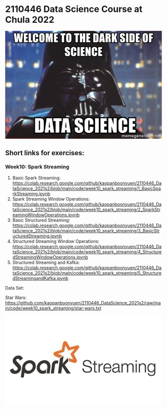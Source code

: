 # 2110446 Data Science Course at Chula 2022

![alt text](https://github.com/kaopanboonyuen/2110446_DataScience_2021s2/raw/main/%20files/welcome-to-the-dark-side-of-science-data-science.jpeg "join ds")

## Short links for exercises:

### Week10: Spark Streaming

1. Basic Spark Streaming: https://colab.research.google.com/github/kaopanboonyuen/2110446_DataScience_2021s2/blob/main/code/week10_spark_streaming/1_BasicSparkStreaming.ipynb
2. Spark Streaming Window Operations: https://colab.research.google.com/github/kaopanboonyuen/2110446_DataScience_2021s2/blob/main/code/week10_spark_streaming/2_SparkStreamingWindowOperations.ipynb
3. Basic Structured Streaming: https://colab.research.google.com/github/kaopanboonyuen/2110446_DataScience_2021s2/blob/main/code/week10_spark_streaming/3_BasicStructuredStreaming.ipynb
4. Structured Streaming Window Operations: https://colab.research.google.com/github/kaopanboonyuen/2110446_DataScience_2021s2/blob/main/code/week10_spark_streaming/4_StructuredStreamingWindowOperations.ipynb
5. Structured Streaming and Kafka: https://colab.research.google.com/github/kaopanboonyuen/2110446_DataScience_2021s2/blob/main/code/week10_spark_streaming/5_StructuredStreamingandKafka.ipynb

Data Set:

Star Wars: https://github.com/kaopanboonyuen/2110446_DataScience_2021s2/raw/main/code/week10_spark_streaming/star-wars.txt


![](https://github.com/kaopanboonyuen/2110446_DataScience_2021s2/raw/main/img/spark-streaming.jpeg)